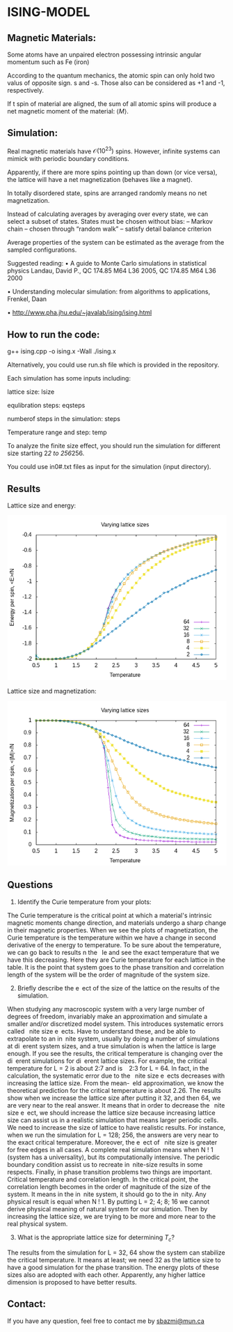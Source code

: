 # ISING-MODEL


## Magnetic Materials:

Some atoms have an unpaired electron possessing intrinsic angular momentum such as Fe (iron)

According to the quantum mechanics, the atomic spin can only hold two valus of opposite sign. s and -s. Those also
can be considered as +1 and -1, respectively.

If t spin of material are aligned, the sum of all atomic spins will produce a net magnetic moment of the material: $\langle M \rangle$.

## Simulation:

Real magnetic materials have $\mathcal{O}(10^{23})$ spins. However, infinite systems can mimick with periodic boundary conditions.

Apparently, if there are more spins pointing up than down (or vice versa), the lattice will have
a net magnetization (behaves like a magnet).

In totally disordered state, spins are arranged randomly means no net magnetization.

Instead of calculating averages by averaging over every state, we can select a subset of states. 
States must be chosen without bias:
– Markov chain
– chosen through “random walk”
– satisfy detail balance criterion

Average properties of the system can be estimated as the average from the sampled configurations.

Suggested reading:
• A guide to Monte Carlo simulations in statistical physics
Landau, David P., QC 174.85 M64 L36 2005, QC 174.85 M64 L36 2000

• Understanding molecular simulation: from algorithms to applications, Frenkel, Daan

• http://www.pha.jhu.edu/~javalab/ising/ising.html

## How to run the code:

g++ ising.cpp -o ising.x -Wall
./ising.x

Alternatively, you could use run.sh file which is provided in the repository.

Each simulation has some inputs including:

lattice size: lsize 

equlibration steps: eqsteps 

numberof steps in the simulation: steps 

Temperature range and step: temp 

To analyze the finite size effect, you should run the simulation for different size starting 2*2 to 256*256.

You could use in0#.txt files as input for the simulation (input directory).

## Results

Lattice size and energy:


![Alt text](images/E.png)


Lattice size and magnetization:

![Alt text](images/M.png)


## Questions

1. Identify the Curie temperature from your plots:

The Curie temperature is the critical point at which a material's intrinsic magnetic
moments change direction, and materials undergo a sharp change in their magnetic
properties. When we see the plots of magnetization, the Curie temperature is the
temperature within we have a change in second derivative of the energy to temperature.
To be sure about the temperature, we can go back to results n the  le and see the
exact temperature that we have this decreasing. Here they are Curie temperature for
each lattice in the table. It is the point that system goes to the phase transition and
correlation length of the system will be the order of magnitude of the system size.

2. Briefly describe the e ect of the size of the lattice on the results of the simulation.

When studying any macroscopic system with a very large number of degrees of freedom,
invariably make an approximation and simulate a smaller and/or discretized model
system. This introduces systematic errors called  nite size e ects. Have to understand 
these, and be able to extrapolate to an in nite system, usually by doing a number of
simulations at di erent system sizes, and a true simulation is when the lattice is large
enough. If you see the results, the critical temperature is changing over the di erent
simulations for di erent lattice sizes. For example, the critical temperature for L = 2 is
about 2:7 and is   2:3 for L = 64. In fact, in the calculation, the systematic error due
to the  nite size e ects decreases with increasing the lattice size. From the mean- eld
approximation, we know the theoretical prediction for the critical temperature is about
2.26. The results show when we increase the lattice size after putting it 32, and then
64, we are very near to the real answer. It means that in order to decrease the  nite
size e ect, we should increase the lattice size because increasing lattice size can assist
us in a realistic simulation that means larger periodic cells. We need to increase the
size of lattice to have realistic results. For instance, when we run the simulation for
L = 128; 256, the answers are very near to the exact critical temperature. Moreover,
the e ect of  nite size is greater for free edges in all cases. A complete real simulation
means when N ! 1 (system has a universality), but its computationally intensive. The
periodic boundary condition assist us to recreate in nite-size results in some respects.
Finally, in phase transition problems two things are important. Critical temperature
and correlation length. In the critical point, the correlation length becomes in the order
of magnitude of the size of the system. It means in the in nite system, it should go to
the in nity. Any physical result is equal when N ! 1. By putting L = 2; 4; 8; 16 we
cannot derive physical meaning of natural system for our simulation. Then by increasing
the lattice size, we are trying to be more and more near to the real physical system.

3. What is the appropriate lattice size for determining $T_{c}$?

The results from the simulation for L = 32, 64 show the system can stabilize the critical
temperature. It means at least; we need 32 as the lattice size to have a good simulation
for the phase transition. The energy plots of these sizes also are adopted with each other.
Apparently, any higher lattice dimension is proposed to have better results.


## Contact:

If you have any question, feel free to contact me by sbazmi@mun.ca


